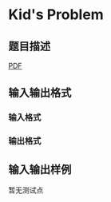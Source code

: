 # Kid&#039;s Problem

## 题目描述

[problemUrl]: https://uva.onlinejudge.org/index.php?option=com_onlinejudge&Itemid=8&category=446&page=show_problem&problem=4078

[PDF](https://uva.onlinejudge.org/external/13/p1332.pdf)

## 输入输出格式

### 输入格式

### 输出格式

## 输入输出样例

暂无测试点

